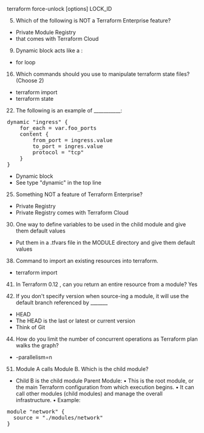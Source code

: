 
terraform force-unlock [options] LOCK_ID

5. Which of the following is NOT a Terraform Enterprise feature?
- Private Module Registry
- that comes with Terraform Cloud 

9. Dynamic block acts like a :
- for loop

16. Which commands should you use to manipulate terraform state files? (Choose 2)
- terraform import
- terraform state

22. The following is an example of ___________:
<pre>
dynamic "ingress" {
    for_each = var.foo_ports
    content {
        from_port = ingress.value
        to_port = ingres.value
        protocol = "tcp"
    }
}
</pre>
- Dynamic block 
- See type "dynamic" in the top line

25. Something NOT a feature of Terraform Enterprise?
- Private Registry
- Private Registry comes with Terraform Cloud

30. One way to define variables to be used in the child module and give them default values
- Put them in a .tfvars file in the MODULE directory and give them default values

38. Command to import an existing resources into terraform.
- terraform import

41. In Terraform 0.12 , can you return an entire resource from a module?
Yes

42. If you don't specify version when source-ing a module, it will use the default branch referenced by _______
- HEAD
- The HEAD is the last or latest or current version 
- Think of Git

44. How do you limit the number of concurrent operations as Terraform plan walks the graph?
- -parallelism=n

51. Module A calls Module B. Which is the child module?
- Child B is the child module 
Parent Module:
	•	This is the root module, or the main Terraform configuration from which execution begins.
	•	It can call other modules (child modules) and manage the overall infrastructure.
	•	Example:
<pre>
module "network" {
  source = "./modules/network"
}
</pre>